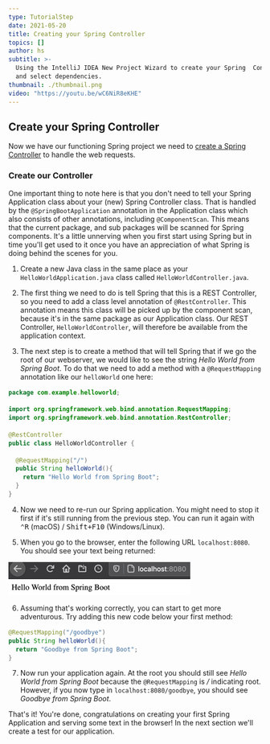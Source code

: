 ```yaml
---
type: TutorialStep
date: 2021-05-20
title: Creating your Spring Controller
topics: []
author: hs
subtitle: >-
  Using the IntelliJ IDEA New Project Wizard to create your Spring  Controller
  and select dependencies.
thumbnail: ./thumbnail.png
video: "https://youtu.be/wC6NiR8eKHE"
---
```


## Create your Spring Controller

Now we have our functioning Spring project we need to [create a Spring Controller](https://spring.io/guides/gs/serving-web-content/#initial) to handle the web requests.

### Create our Controller

One important thing to note here is that you don't need to tell your Spring Application class about your (new) Spring Controller class. That is handled by the `@SpringBootApplication` annotation in the Application class which also consists of other annotations, including `@ComponentScan`. This means that the current package, and sub packages will be scanned for Spring components. It's a little unnerving when you first start using Spring but in time you'll get used to it once you have an appreciation of what Spring is doing behind the scenes for you.

1. Create a new Java class in the same place as your `HelloWorldApplication.java` class called `HelloWorldController.java`.

2. The first thing we need to do is tell Spring that this is a REST Controller, so you need to add a class level annotation of `@RestController`. This annotation means this class will be picked up by the component scan, because it's in the same package as our Application class. Our REST Controller, `HelloWorldController`, will therefore be available from the application context.

3. The next step is to create a method that will tell Spring that if we go the root of our webserver, we would like to see the string _Hello World from Spring Boot_. To do that we need to add a method with a `@RequestMapping` annotation like our `helloWorld` one here:

```java
package com.example.helloworld;

import org.springframework.web.bind.annotation.RequestMapping;
import org.springframework.web.bind.annotation.RestController;

@RestController
public class HelloWorldController {

  @RequestMapping("/")
  public String helloWorld(){
    return "Hello World from Spring Boot";
  }
}
```

4. Now we need to re-run our Spring application. You might need to stop it first if it's still running from the previous step. You can run it again with <kbd>⌃R</kbd> (macOS) / <kbd>Shift+F10</kbd> (Windows/Linux).

5. When you go to the browser, enter the following URL `localhost:8080`. You should see your text being returned:

![Hello World being displayed in the browser](hello-world-text.png)

6. Assuming that's working correctly, you can start to get more adventurous. Try adding this new code below your first method:

```java
@RequestMapping("/goodbye")
public String helloWorld(){
  return "Goodbye from Spring Boot";
}
```

7. Now run your application again. At the root you should still see _Hello World from Spring Boot_ because the `@RequestMapping` is _/_ indicating root. However, if you now type in `localhost:8080/goodbye`, you should see _Goodbye from Spring Boot_.

That's it! You're done, congratulations on creating your first Spring Application and serving some text in the browser! In the next section we'll create a test for our application.

